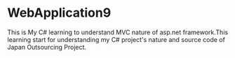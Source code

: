 # WebApplication9


This is My C# learning to understand MVC nature of asp.net framework.This learning start for understanding my C# project's nature and source code of Japan Outsourcing Project.
